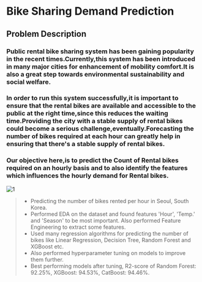 # **Bike Sharing Demand Prediction**
## Problem Description
### Public rental bike sharing system has been gaining popularity in the recent times.Currently,this system has been introduced in many major cities for enhancement of mobility comfort.It is also a great step towards environmental sustainability and social welfare.
### In order to run this system successfully,it is important to ensure that the rental bikes are available and accessible to the public at the right time,since this reduces the waiting time.Providing the city with a stable supply of rental bikes could become a serious challenge,eventually.Forecasting the number of bikes required at each hour can greatly help in ensuring that there's a stable supply of rental bikes.
### Our objective here,is to predict the Count of Rental bikes required on an hourly basis and to also identify the features which influences the hourly demand for Rental bikes.
![1](https://user-images.githubusercontent.com/65157529/182557036-661dab99-1b56-4764-9ddc-55f588cd904d.jpg)



> * Predicting the number of bikes rented per hour in Seoul, South Korea.
> * Performed EDA on the dataset and found features 'Hour', 'Temp.' and 'Season' to be most important. Also performed Feature Engineering to extract some features.
> * Used many regression algorithms for predicting the number of bikes like Linear Regression, Decision Tree, Random Forest and XGBoost etc.
> * Also performed hyperparameter tuning on models to improve them further.
> * Best performing models after tuning, R2-score of Random Forest: 92.25%, XGBoost: 94.53%, CatBoost: 94.46%.

